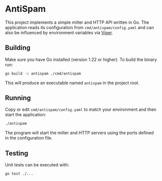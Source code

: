 # AntiSpam

This project implements a simple milter and HTTP API written in Go. The
application reads its configuration from `cmd/antispam/config.yaml` and
can also be influenced by environment variables via [Viper](https://github.com/spf13/viper).

## Building

Make sure you have Go installed (version 1.22 or higher). To build the
binary run:

```bash
go build -o antispam ./cmd/antispam
```

This will produce an executable named `antispam` in the project root.

## Running

Copy or edit `cmd/antispam/config.yaml` to match your environment and then
start the application:

```bash
./antispam
```

The program will start the milter and HTTP servers using the ports defined
in the configuration file.

## Testing

Unit tests can be executed with:

```bash
go test ./...
```

